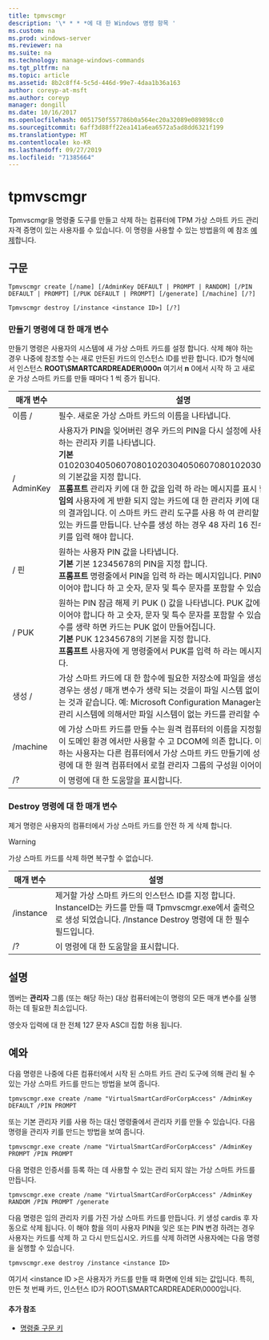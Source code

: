 ```yaml
---
title: tpmvscmgr
description: '\* * * *에 대 한 Windows 명령 항목 '
ms.custom: na
ms.prod: windows-server
ms.reviewer: na
ms.suite: na
ms.technology: manage-windows-commands
ms.tgt_pltfrm: na
ms.topic: article
ms.assetid: 8b2c8ff4-5c5d-446d-99e7-4daa1b36a163
author: coreyp-at-msft
ms.author: coreyp
manager: dongill
ms.date: 10/16/2017
ms.openlocfilehash: 0051750f557786b0a564ec20a32089e089898cc0
ms.sourcegitcommit: 6aff3d88ff22ea141a6ea6572a5ad8dd6321f199
ms.translationtype: MT
ms.contentlocale: ko-KR
ms.lasthandoff: 09/27/2019
ms.locfileid: "71385664"
---
```

# <a name="tpmvscmgr"></a>tpmvscmgr



Tpmvscmgr을 명령줄 도구를 만들고 삭제 하는 컴퓨터에 TPM 가상 스마트 카드 관리 자격 증명이 있는 사용자를 수 있습니다. 이 명령을 사용할 수 있는 방법을의 예 참조 [예제](#BKMK_Examples)합니다.

## <a name="syntax"></a>구문

```
Tpmvscmgr create [/name] [/AdminKey DEFAULT | PROMPT | RANDOM] [/PIN DEFAULT | PROMPT] [/PUK DEFAULT | PROMPT] [/generate] [/machine] [/?]
```
```
Tpmvscmgr destroy [/instance <instance ID>] [/?]
```

### <a name="parameters-for-create-command"></a>만들기 명령에 대 한 매개 변수

만들기 명령은 사용자의 시스템에 새 가상 스마트 카드를 설정 합니다. 삭제 해야 하는 경우 나중에 참조할 수는 새로 만든된 카드의 인스턴스 ID를 반환 합니다. ID가 형식에서 인스턴스 **ROOT\SMARTCARDREADER\000n** 여기서 **n** 0에서 시작 하 고 새로운 가상 스마트 카드를 만들 때마다 1 씩 증가 됩니다.

|매개 변수|설명|
|---------|-----------|
|이름 /|필수. 새로운 가상 스마트 카드의 이름을 나타냅니다.|
|/ AdminKey|사용자가 PIN을 잊어버린 경우 카드의 PIN을 다시 설정에 사용할 수 있는 원하는 관리자 키를 나타냅니다.</br>**기본** 010203040506070801020304050607080102030405060708의 기본값을 지정 합니다.</br>**프롬프트** 관리자 키에 대 한 값을 입력 하 라는 메시지를 표시 합니다.</br>**임의** 사용자에 게 반환 되지 않는 카드에 대 한 관리자 키에 대 한 임의 설정의 결과입니다. 이 스마트 카드 관리 도구를 사용 하 여 관리할 수 없을 수도 있는 카드를 만듭니다. 난수를 생성 하는 경우 48 자리 16 진수도 관리자가 키를 입력 해야 합니다.|
|/ 핀|원하는 사용자 PIN 값을 나타냅니다.</br>**기본** 기본 12345678의 PIN을 지정 합니다.</br>**프롬프트** 명령줄에서 PIN을 입력 하 라는 메시지입니다. PIN에는 8 자 이상 이어야 합니다 하 고 숫자, 문자 및 특수 문자를 포함할 수 있습니다.|
|/ PUK|원하는 PIN 잠금 해제 키 PUK () 값을 나타냅니다. PUK 값에는 8 자 이상 이어야 합니다 하 고 숫자, 문자 및 특수 문자를 포함할 수 있습니다. 매개 변수를 생략 하면 카드는 PUK 없이 만들어집니다.</br>**기본** PUK 12345678의 기본을 지정 합니다.</br>**프롬프트** 사용자에 게 명령줄에서 PUK를 입력 하 라는 메시지를 표시 합니다.|
|생성 /|가상 스마트 카드에 대 한 함수에 필요한 저장소에 파일을 생성 합니다. 하는 경우는 생성 / 매개 변수가 생략 되는 것을이 파일 시스템 없이 카드를 만드는 것과 같습니다. 예: Microsoft Configuration Manager는 스마트 카드 관리 시스템에 의해서만 파일 시스템이 없는 카드를 관리할 수 있습니다.|
|/machine|에 가상 스마트 카드를 만들 수는 원격 컴퓨터의 이름을 지정할 수 있습니다. 이 도메인 환경 에서만 사용할 수 고 DCOM에 의존 합니다. 이 명령을 실행 하는 사용자는 다른 컴퓨터에서 가상 스마트 카드 만들기에 성공 하려면 명령에 대 한 원격 컴퓨터에서 로컬 관리자 그룹의 구성원 이어야 합니다.|
|/?|이 명령에 대 한 도움말을 표시합니다.|

### <a name="parameters-for-destroy-command"></a>Destroy 명령에 대 한 매개 변수

제거 명령은 사용자의 컴퓨터에서 가상 스마트 카드를 안전 하 게 삭제 합니다.

> [!WARNING]
> 가상 스마트 카드를 삭제 하면 복구할 수 없습니다.

|매개 변수|설명|
|---------|-----------|
|/instance|제거할 가상 스마트 카드의 인스턴스 ID를 지정 합니다. InstanceID는 카드를 만들 때 Tpmvscmgr.exe에서 출력으로 생성 되었습니다. /Instance Destroy 명령에 대 한 필수 필드입니다.|
|/?|이 명령에 대 한 도움말을 표시합니다.|

## <a name="remarks"></a>설명

멤버는 **관리자** 그룹 (또는 해당 하는) 대상 컴퓨터에는이 명령의 모든 매개 변수를 실행 하는 데 필요한 최소입니다.

영숫자 입력에 대 한 전체 127 문자 ASCII 집합 허용 됩니다.

## <a name="BKMK_Examples"></a>예와

다음 명령은 나중에 다른 컴퓨터에서 시작 된 스마트 카드 관리 도구에 의해 관리 될 수 있는 가상 스마트 카드를 만드는 방법을 보여 줍니다.
```
tpmvscmgr.exe create /name "VirtualSmartCardForCorpAccess" /AdminKey DEFAULT /PIN PROMPT
```
또는 기본 관리자 키를 사용 하는 대신 명령줄에서 관리자 키를 만들 수 있습니다. 다음 명령을 관리자 키를 만드는 방법을 보여 줍니다.
```
tpmvscmgr.exe create /name "VirtualSmartCardForCorpAccess" /AdminKey PROMPT /PIN PROMPT
```
다음 명령은 인증서를 등록 하는 데 사용할 수 있는 관리 되지 않는 가상 스마트 카드를 만듭니다.
```
tpmvscmgr.exe create /name "VirtualSmartCardForCorpAccess" /AdminKey RANDOM /PIN PROMPT /generate
```
다음 명령은 임의 관리자 키를 가진 가상 스마트 카드를 만듭니다. 키 생성 cardis 후 자동으로 삭제 됩니다. 이 해야 함을 의미 사용자 PIN을 잊은 또는 PIN 변경 하려는 경우 사용자는 카드를 삭제 하 고 다시 만드십시오. 카드를 삭제 하려면 사용자에는 다음 명령을 실행할 수 있습니다.
```
tpmvscmgr.exe destroy /instance <instance ID> 
```
여기서 \<instance ID >은 사용자가 카드를 만들 때 화면에 인쇄 되는 값입니다. 특히, 만든 첫 번째 카드, 인스턴스 ID가 ROOT\SMARTCARDREADER\0000입니다.

#### <a name="additional-references"></a>추가 참조

-   [명령줄 구문 키](command-line-syntax-key.md)